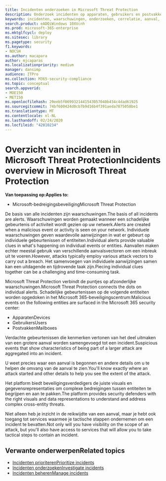 ```yaml
---
title: Incidenten onderzoeken in Microsoft Threat Protection
description: Onderzoek incidenten op apparaten, gebruikers en postvakken.
keywords: incidenten, waarschuwingen, onderzoeken, correlatie, aanval, machines, apparaten, gebruikers, identiteit, postvak, e-mail, 365, microsoft, m365
search.product: eADQiWindows 10XVcnh
ms.prod: microsoft-365-enterprise
ms.mktglfcycl: deploy
ms.sitesec: library
ms.pagetype: security
f1.keywords:
- NOCSH
ms.author: macapara
author: mjcaparas
ms.localizationpriority: medium
manager: dansimp
audience: ITPro
ms.collection: M365-security-compliance
ms.topic: conceptual
search.appverid:
- MOE150
- MET150
ms.openlocfilehash: 29eeb5f0699321441543057040b434c4dad61925
ms.sourcegitcommit: 74bf600424d0cb7b9d16b4f391aeda7875058be1
ms.translationtype: MT
ms.contentlocale: nl-NL
ms.lasthandoff: 02/24/2020
ms.locfileid: "42810234"
---
```

# <a name="incidents-overview-in-microsoft-threat-protection"></a><span data-ttu-id="f1bdc-104">Overzicht van incidenten in Microsoft Threat Protection</span><span class="sxs-lookup"><span data-stu-id="f1bdc-104">Incidents overview in Microsoft Threat Protection</span></span>

<span data-ttu-id="f1bdc-105">**Van toepassing op:**</span><span class="sxs-lookup"><span data-stu-id="f1bdc-105">**Applies to:**</span></span>
- <span data-ttu-id="f1bdc-106">Microsoft-bedreigingsbeveiliging</span><span class="sxs-lookup"><span data-stu-id="f1bdc-106">Microsoft Threat Protection</span></span>



<span data-ttu-id="f1bdc-107">De basis van alle incidenten zijn waarschuwingen.</span><span class="sxs-lookup"><span data-stu-id="f1bdc-107">The basis of all incidents are alerts.</span></span> <span data-ttu-id="f1bdc-108">Waarschuwingen worden gemaakt wanneer een schadelijke gebeurtenis of activiteit wordt gezien op uw netwerk.</span><span class="sxs-lookup"><span data-stu-id="f1bdc-108">Alerts are created when a malicious event or activity is seen on your network.</span></span> <span data-ttu-id="f1bdc-109">Individuele waarschuwingen geven waardevolle aanwijzingen in wat er gebeurt op individuele gebeurtenissen of entiteiten.</span><span class="sxs-lookup"><span data-stu-id="f1bdc-109">Individual alerts provide valuable clues in what's happening on individual events or entities.</span></span> <span data-ttu-id="f1bdc-110">Aanvallen maken echter meestal gebruik van verschillende aanvalsvectoren om een inbreuk uit te voeren.</span><span class="sxs-lookup"><span data-stu-id="f1bdc-110">However, attacks typically employ various attack vectors to carry out a breach.</span></span> <span data-ttu-id="f1bdc-111">Het samenvoegen van individuele aanwijzingen samen kan een uitdagende en tijdrovende taak zijn.</span><span class="sxs-lookup"><span data-stu-id="f1bdc-111">Piecing individual clues together can be a challenging and time-consuming task.</span></span> 

<span data-ttu-id="f1bdc-112">Microsoft Threat Protection verbindt de puntjes op afzonderlijke waarschuwingen.</span><span class="sxs-lookup"><span data-stu-id="f1bdc-112">Microsoft Threat Protection connects the dots on individual alerts.</span></span> <span data-ttu-id="f1bdc-113">Schadelijke gebeurtenissen op de volgende entiteiten worden opgedoken in het Microsoft 365-beveiligingscentrum:</span><span class="sxs-lookup"><span data-stu-id="f1bdc-113">Malicious events on the following entities are surfaced in the Microsoft 365 security center:</span></span>
- <span data-ttu-id="f1bdc-114">Apparaten</span><span class="sxs-lookup"><span data-stu-id="f1bdc-114">Devices</span></span>
- <span data-ttu-id="f1bdc-115">Gebruikers</span><span class="sxs-lookup"><span data-stu-id="f1bdc-115">Users</span></span>
- <span data-ttu-id="f1bdc-116">Postvakken</span><span class="sxs-lookup"><span data-stu-id="f1bdc-116">Mailboxes</span></span>

<span data-ttu-id="f1bdc-117">Verdachte gebeurtenissen die kenmerken vertonen van het deel uitmaken van een grotere aanval worden samengevoegd tot een incident.</span><span class="sxs-lookup"><span data-stu-id="f1bdc-117">Suspicious events that show characteristics of being part of a larger attack are aggregated into an incident.</span></span> 

<span data-ttu-id="f1bdc-118">U weet precies waar een aanval is begonnen en andere details om u te helpen de omvang van de aanval te zien.</span><span class="sxs-lookup"><span data-stu-id="f1bdc-118">You'll know exactly where an attack started and other details to help you see the extent of the attack.</span></span>

<span data-ttu-id="f1bdc-119">Het platform biedt beveiligingsverdedigers de juiste visuals en gegevensrepresentaties om complexe bedreigingen tussen entiteiten te begrijpen en aan te pakken.</span><span class="sxs-lookup"><span data-stu-id="f1bdc-119">The platform provides security defenders with the right visuals and data representations to understand and address complex cross-entity threats.</span></span> 

<span data-ttu-id="f1bdc-120">Niet alleen heb je inzicht in de reikwijdte van een aanval, maar je hebt ook toegang tot services waarmee je tactische stappen ondernemen om een incident te bevatten.</span><span class="sxs-lookup"><span data-stu-id="f1bdc-120">Not only will you have visibility on the scope of an attack, but you'll also have access to services that will allow you to take tactical steps to contain an incident.</span></span>


## <a name="related-topics"></a><span data-ttu-id="f1bdc-121">Verwante onderwerpen</span><span class="sxs-lookup"><span data-stu-id="f1bdc-121">Related topics</span></span>
- [<span data-ttu-id="f1bdc-122">Incidenten prioriteren</span><span class="sxs-lookup"><span data-stu-id="f1bdc-122">Prioritize incidents</span></span>](incident-queue.md)
- [<span data-ttu-id="f1bdc-123">Incidenten onderzoeken</span><span class="sxs-lookup"><span data-stu-id="f1bdc-123">Investigate incidents</span></span>](investigate-incidents.md)
- [<span data-ttu-id="f1bdc-124">Incidenten beheren</span><span class="sxs-lookup"><span data-stu-id="f1bdc-124">Manage incidents</span></span>](manage-incidents.md)
